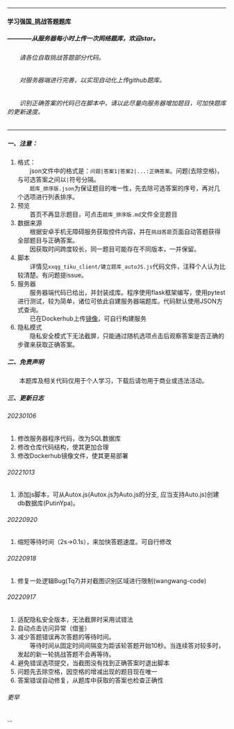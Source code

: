 
---
#### 学习强国_挑战答题题库
##### ————从服务器每小时上传一次网络题库，欢迎star。
###### &emsp;&emsp;请各位自取挑战答题部分代码。
###### &emsp;&emsp;对服务器端进行完善，以实现自动化上传github题库。
###### &emsp;&emsp;识别正确答案的代码已在脚本中，请以此尽量向服务器增加题目，可加快题库的更新速度。

---
##### 一、注意：  
1. 格式：  
&emsp;&emsp;json文件中的格式是：`问题|答案1|答案2|...:正确答案`。问题(去除空格)，与可选答案之间以`|`符号分隔。  
&emsp;&emsp;`题库_排序版.json`为保证题目的唯一性，先去除可选答案的序号，再对几个选项进行列表排序。  
2. 预览  
&emsp;&emsp;首页不再显示题目，可点击`题库_排序版.md`文件全览题目  
3. 数据来源  
&emsp;&emsp;根据安卓手机无障碍服务获取控件内容，并在`挑战答题`页面自动答题获得全部题目与正确答案。  
&emsp;&emsp;因获取时间跨度较长，同一题目可能存在不同版本，一并保留。
1. 脚本  
&emsp;&emsp;详情见`xxqg_tiku_client/建立题库_autoJS.js`代码文件，注释个人认为比较清楚。有问题提issue。  
1. 服务器  
&emsp;&emsp;服务器端代码已给出，并封装成库。程序使用flask框架编写，使用pytest进行测试，较为简单，诸位可依此自建服务器端题库。代码默认使用JSON方式查询。  
&emsp;&emsp;已在Dockerhub上传[镜像](https://hub.docker.com/r/mondayfirst/xxqgtiku-server)，可自行构建服务
1. 隐私模式  
&emsp;&emsp;隐私安全模式下无法截屏，只能通过随机选项点击后观察答案是否正确的步骤来获取正确答案。  

##### 二、免责声明  
&emsp;&emsp;本题库及相关代码仅用于个人学习，下载后请勿用于商业或违法活动。

##### 三、更新日志  
###### 20230106  
1. 修改服务器程序代码，改为SQL数据库
2. 修改仓库代码结构，使其更加合理  
3. 修改Dockerhub镜像文件，使其更易部署
###### 20221013  
1. 添加js脚本，可从Autox.js(Autox.js为Auto.js的分支, 应当支持Auto.js)创建db数据库(PutinYpa)。  
###### 20220920  
1. 缩短等待时间（2s->0.1s），来加快答题速度。可自行修改  
###### 20220918
1. 修复一处逻辑Bug(Tq7)并对截图识别区域进行限制(wangwang-code)
###### 20220917
1. 适配隐私安全版本，无法截屏时采用试错法  
2. 自动点击访问异常（借鉴） 
3. 减少答题错误再次答题的等待时间。  
&emsp;&emsp;等待时间从固定时间间隔变为距该轮答题开始10秒。当连续答对较多时，发起的新一轮挑战答题不会再等待。  
1. 避免错误选项提交，当截图没有找到正确答案时退出脚本  
2. 问题先去除空格，因空格的增减出现的题目现在唯一  
3. 答案错误自动修复，从题库中获取的答案也检查正确性  
###### 更早
...
